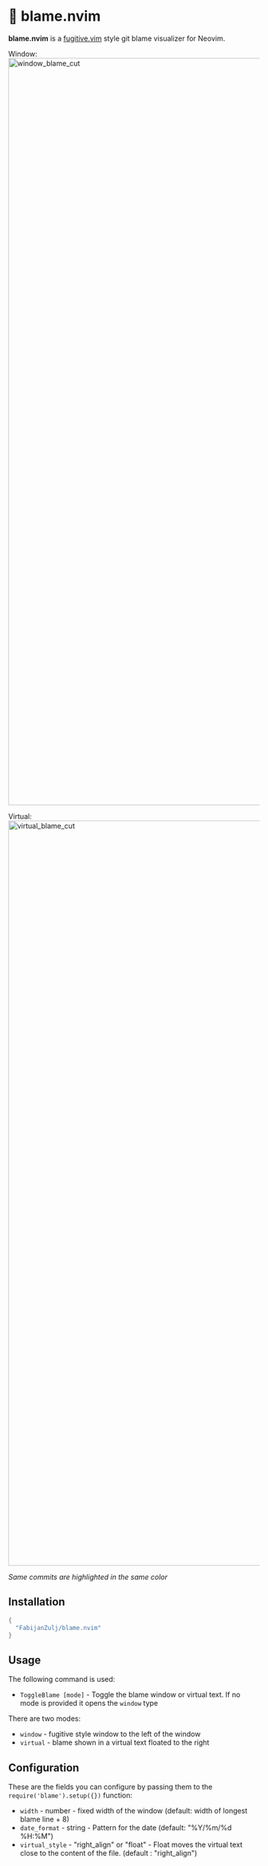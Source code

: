 # 🫵 blame.nvim
**blame.nvim** is a [fugitive.vim](https://github.com/tpope/vim-fugitive) style git blame visualizer for Neovim.


Window:
<img width="1499" alt="window_blame_cut" src="https://github.com/FabijanZulj/blame.nvim/assets/38249221/3a3c0a87-8f6b-461a-9ea7-cd849c2de326">


Virtual:
<img width="1495" alt="virtual_blame_cut" src="https://github.com/FabijanZulj/blame.nvim/assets/38249221/8c17c8ae-901e-4183-ac73-c62bb4a259dc">


_Same commits are highlighted in the same color_

## Installation

```lua
{
  "FabijanZulj/blame.nvim"
}
```

## Usage
The following command is used:
- `ToggleBlame [mode]` - Toggle the blame window or virtual text. If no mode is provided it opens the `window` type

There are two modes:
- `window` - fugitive style window to the left of the window
- `virtual` - blame shown in a virtual text floated to the right

## Configuration

These are the fields you can configure by passing them to the `require('blame').setup({})` function:
- `width` - number - fixed width of the window  (default: width of longest blame line + 8)
- `date_format` - string - Pattern for the date (default: "%Y/%m/%d %H:%M")
- `virtual_style` - "right_align" or "float" - Float moves the virtual text close to the content of the file. (default : "right_align")

